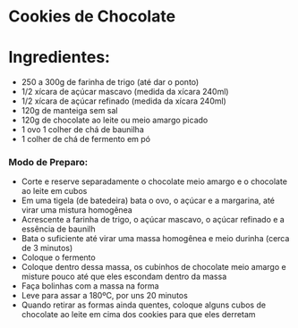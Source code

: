 # Cookies de Chocolate 

# Ingredientes: 

- 250 a 300g de farinha de trigo (até dar o ponto) 
- 1/2 xícara de açúcar mascavo (medida da xícara 240ml) 
- 1/2 xícara de açúcar refinado (medida da xícara 240ml) 
- 120g de manteiga sem sal 
- 120g de chocolate ao leite ou meio amargo picado 
- 1 ovo 1 colher de chá de baunilha 
- 1 colher de chá de fermento em pó

### Modo de Preparo:

- Corte e reserve separadamente o chocolate meio amargo e o chocolate ao leite em cubos
- Em uma tigela (de batedeira) bata o ovo, o açúcar e a margarina, até virar uma mistura homogênea
- Acrescente a farinha de trigo, o açúcar mascavo, o açúcar refinado e a essência de baunilh
- Bata o suficiente até virar uma massa homogênea e meio durinha (cerca de 3 minutos)
- Coloque o fermento
- Coloque dentro dessa massa, os cubinhos de chocolate meio amargo e misture pouco até que eles escondam dentro da massa
- Faça bolinhas com a massa na forma
- Leve para assar a 180ºC, por uns 20 minutos 
- Quando retirar as formas ainda quentes, coloque alguns cubos de chocolate ao leite em cima dos cookies para que eles derretam